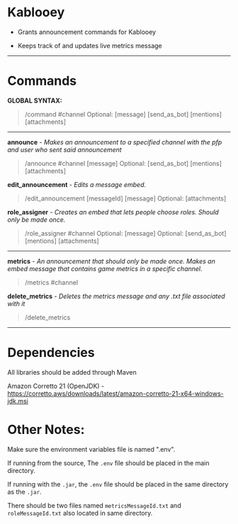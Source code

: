 # Kablooey
- Grants announcement commands for Kablooey

- Keeps track of and updates live metrics message

---

# Commands
**GLOBAL SYNTAX:**
>/command #channel Optional: [message] [send_as_bot] [mentions] [attachments]

---
**announce** - *Makes an announcement to a specified channel with the pfp and user who sent said announcement*
>/announce #channel [message] Optional: [send_as_bot] [mentions] [attachments]
>
**edit_announcement** - *Edits a message embed.*
>/edit_announcement [messageId] [message] Optional: [attachments]
>
**role_assigner** - *Creates an embed that lets people choose roles. Should only be made once.*
> /role_assigner #channel Optional: [message] Optional: [send_as_bot] [mentions] [attachments]
>
---
**metrics** - *An announcement that should only be made once. Makes an embed message that contains game metrics in a specific channel.*
>/metrics #channel
>
**delete_metrics** - *Deletes the metrics message and any .txt file associated with it*
> /delete_metrics
>

---

# Dependencies

All libraries should be added through Maven

Amazon Corretto 21 (OpenJDK) - https://corretto.aws/downloads/latest/amazon-corretto-21-x64-windows-jdk.msi

# Other Notes:
Make sure the environment variables file is named ".env".

If running from the source, The `.env` file should be placed in the main directory.

If running with the `.jar`, the `.env` file should be placed in the same directory as the `.jar`.

There should be two files named `metricsMessageId.txt` and `roleMessageId.txt` also located in same directory.